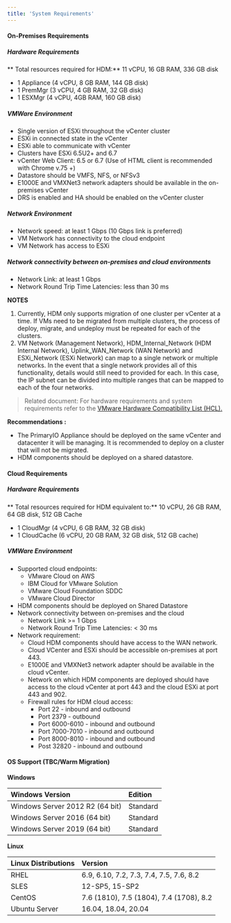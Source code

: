 ```yaml
---
title: 'System Requirements'
---
```


#### On-Premises Requirements

##### Hardware Requirements

** Total resources required for HDM:**
11 vCPU, 16 GB RAM, 336 GB disk

* 1 Appliance (4 vCPU, 8 GB RAM, 144 GB disk)
* 1 PremMgr (3 vCPU, 4 GB RAM, 32 GB disk)
* 1 ESXMgr (4 vCPU, 4GB RAM, 160 GB disk)


##### VMWare Environment
* Single version of ESXi throughout the vCenter cluster
* ESXi in connected state in the vCenter
* ESXi able to communicate with vCenter
* Clusters have ESXi 6.5U2+ and 6.7
* vCenter Web Client: 6.5 or 6.7 (Use of HTML client is recommended with Chrome v.75 +)
* Datastore should be VMFS, NFS, or NFSv3
* E1000E and VMXNet3 network adapters should be available in the on-premises vCenter
* DRS is enabled and HA should be enabled on the vCenter cluster

##### Network Environment

* Network speed: at least 1 Gbps (10 Gbps link is preferred)
* VM Network has connectivity to the cloud endpoint 
* VM Network has access to ESXi

##### Network connectivity between on-premises and cloud environments
* Network Link: at least 1 Gbps
* Network Round Trip Time Latencies: less than 30 ms

**NOTES**
1. Currently, HDM only supports migration of one cluster per vCenter at a time. If VMs need to be migrated from multiple clusters, the process of deploy, migrate, and undeploy must be repeated for each of the clusters.
2. VM Network (Management Network), HDM_Internal_Network (HDM Internal Network), Uplink_WAN_Network (WAN Network) and ESXi_Network (ESXi Network) can map to a single network or multiple networks. In the event that a single network provides all of this functionality, details would still need to provided for each. In this case, the IP subnet can be divided into multiple ranges that can be mapped to each of the four networks.

> Related document: For hardware requirements and system requirements refer to the [VMware Hardware Compatibility List (HCL).](https://www.vmware.com/resources/compatibility/search.php)


**Recommendations :**

*   The PrimaryIO Appliance should be deployed on the same vCenter and datacenter it will be managing. It is recommended to deploy on a cluster that will not be migrated.
*   HDM components should be deployed on a shared datastore.

#### Cloud Requirements
##### Hardware Requirements

** Total resources required for HDM equivalent to:**
10 vCPU, 26 GB RAM, 64 GB disk, 512 GB Cache

* 1 CloudMgr (4 vCPU, 6 GB RAM, 32 GB disk)
* 1 CloudCache (6 vCPU, 20 GB RAM, 32 GB disk, 512 GB cache)

##### VMWare Environment

*   Supported cloud endpoints:
    *   VMware Cloud on AWS
    *   IBM Cloud for VMware Solution
    *   VMware Cloud Foundation SDDC
    *   VMware Cloud Director
*   HDM components should be deployed on Shared Datastore
*   Network connectivity between on-premises and the cloud
    *   Network Link >= 1 Gbps
    *   Network Round Trip Time Latencies: &lt; 30 ms
*   Network requirement:
    *   Cloud HDM components should have access to the WAN network.
    *   Cloud VCenter and ESXi should be accessible on-premises at port 443.
    *   E1000E and VMXNet3 network adapter should be available in  the cloud vCenter.
    *   Network on which HDM components are deployed should have access to the cloud vCenter at port 443 and the cloud ESXi at port 443 and 902.
    *   Firewall rules for HDM cloud access:
        *   Port 22 - inbound and outbound
        *   Port 2379 - outbound 
        *   Port 6000-6010 - inbound and outbound
        *   Port 7000-7010 - inbound and outbound
        *   Port 8000-8010 - inbound and outbound
        *   Post 32820 - inbound and outbound

#### OS Support (TBC/Warm Migration)

**Windows**

| Windows Version | Edition |
|:--------------------|:---------|
| Windows Server 2012 R2 (64 bit) | Standard |
| Windows Server 2016 (64 bit) | Standard |
| Windows Server 2019 (64 bit) | Standard |

**Linux**

|Linux Distributions | Version |
|:----------------------|:--------|
| RHEL | 6.9, 6.10, 7.2, 7.3, 7.4, 7.5, 7.6, 8.2 |
| SLES | 12-SP5, 15-SP2 |
| CentOS | 7.6 (1810), 7.5 (1804), 7.4 (1708), 8.2 |
| Ubuntu Server	| 16.04, 18.04, 20.04 |